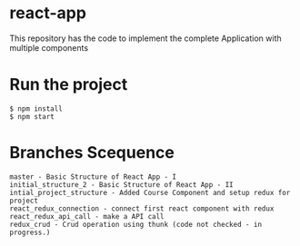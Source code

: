 # react-app
This repository has the code to implement the complete Application with multiple components

# Run the project
```
$ npm install
$ npm start 
```


# Branches Scequence
```
master - Basic Structure of React App - I
initial_structure_2 - Basic Structure of React App - II
intial_project_structure - Added Course Component and setup redux for project
react_redux_connection - connect first react component with redux
react_redux_api_call - make a API call
redux_crud - Crud operation using thunk (code not checked - in progress.)
```
